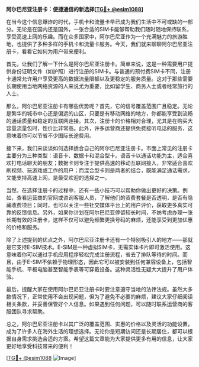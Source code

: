 **阿尔巴尼亚注册卡：便捷通信的新选择[[TG💪+ @esim1088](https://t.me/s/esim1088)]**

在当今这个信息爆炸的时代，手机卡和流量卡早已成为我们生活中不可或缺的一部分。无论是在国内还是国外，一张合适的SIM卡能够帮助我们随时随地保持联系，享受高速上网的乐趣。而在众多国家中，阿尔巴尼亚作为一个充满魅力的旅游胜地，也提供了多种多样的手机卡和流量卡服务。今天，我们就来聊聊阿尔巴尼亚注册卡，看看它如何为用户带来便利。

首先，让我们了解一下什么是阿尔巴尼亚注册卡。简单来说，这是一种需要用户提供身份证明文件（如护照）进行注册的SIM卡。与普通的预付费SIM卡不同，注册卡通常允许用户享受更高的数据流量限额以及更稳定的服务质量。这对于那些需要长期使用当地网络资源的人来说尤为重要，比如留学生、商务人士或者经常旅行的人士。

那么，阿尔巴尼亚注册卡有哪些优势呢？首先，它的信号覆盖范围广且稳定。无论是繁华的城市中心还是偏远的山区，只要是有移动网络的地方，你都能享受到流畅的通话质量和稳定的互联网连接。其次，注册卡的价格相对合理，尤其是在购买大容量流量包时，性价比非常高。此外，许多运营商还提供免费接听电话的服务，这意味着你可以节省不少国际长途费用。

接下来，我们来谈谈如何选择适合自己的阿尔巴尼亚注册卡。市面上常见的注册卡主要分为三种类型：语音卡、数据卡和混合型卡。语音卡以通话功能为主，适合喜欢打电话聊天的朋友；数据卡则专注于提供高速的移动互联网接入，非常适合喜欢刷视频、玩游戏或工作的用户；而混合型卡则是两者的结合，既能满足通话需求，又能支持高速上网，是最受欢迎的选择之一。

当然，在选择注册卡的过程中，还有一些小技巧可以帮助你做出更好的决策。例如，查看运营商的官网或咨询客服人员，了解他们的资费套餐是否透明，是否有隐藏收费项目；同时，也可以关注一些社交媒体平台上的用户评价，获取更多真实可靠的反馈信息。另外，如果你计划在阿尔巴尼亚停留较长时间，不妨考虑办理一张长期有效的注册卡，这样不仅可以避免频繁更换号码的麻烦，还能享受到更加优惠的价格和服务。

除了上述提到的优点之外，阿尔巴尼亚注册卡还有一个特别吸引人的地方——那就是它支持E-SIM技术。E-SIM是一种虚拟SIM卡，无需实体卡片即可激活使用。这意味着你可以通过手机应用程序轻松完成注册流程，省去了排队等待的时间。而且，由于E-SIM不依赖于物理形态，因此它可以被安装到任何兼容设备上，包括智能手机、平板电脑甚至智能手表等可穿戴设备。这种灵活性无疑大大提升了用户体验。

最后，提醒大家在使用阿尔巴尼亚注册卡时要注意遵守当地的法律法规。虽然大多数情况下，正常使用不会出现问题，但为了避免不必要的麻烦，建议大家仔细阅读相关条款，并妥善保管好个人信息。如果遇到任何问题，可以随时联系运营商的客服团队寻求帮助。

总之，阿尔巴尼亚注册卡以其广泛的覆盖范围、实惠的价格以及灵活的功能设置，成为了许多人在海外生活的理想选择。无论你是短期访问还是长期居住，都可以根据自身需求挑选合适的方案。希望这篇文章能为大家提供更多有用的信息，让大家更好地享受科技带来的便利！

[[TG💪+ @esim1088](https://t.me/s/esim1088) ![Image](https://i.postimg.cc/4NQfJmqS/Snipaste-2025-05-13-00-14-12.png)]